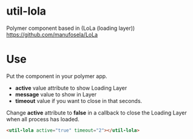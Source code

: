 # util-lola

Polymer component based in (LoLa (loading layer)) https://github.com/manufosela/LoLa

# Use
<util-lola active="true" message="Loading app..." timeout="30"></util-lola>

Put the component in your polymer app.

* **active** value attribute to show Loading Layer
* **message** value to show in Layer
* **timeout** value if you want to close in that seconds.

Change **active** attribute to **false** in a callback to close the Loading Layer when all process has loaded.

<!--
```
<custom-element-demo>
  <template>
    <link rel="import" href="https://raw.githubusercontent.com/Download/polymer-cdn/master/lib/polymer/polymer.html">
    <link rel="import" href="util-lola.html">
    <next-code-block></next-code-block>
  </template>
</custom-element-demo>
```
-->
```html
<util-lola active="true" timeout="2"></util-lola>
```
